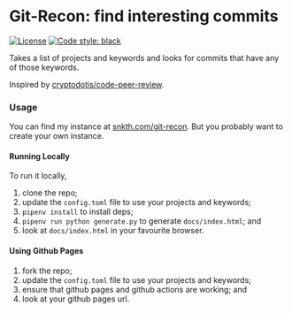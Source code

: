 # Git-Recon: find interesting commits

[![License](https://img.shields.io/badge/License-Apache%202.0-blue.svg)](https://opensource.org/licenses/Apache-2.0)
[![Code style: black](https://img.shields.io/badge/code%20style-black-000000.svg)](https://github.com/psf/black)

Takes a list of projects and keywords and looks for commits that have any of those keywords.

Inspired by [cryptodotis/code-peer-review](https://github.com/cryptodotis/code-peer-review).

### Usage

You can find my instance at [snkth.com/git-recon](https://snkth.com/git-recon). But you probably want to create your own instance.

#### Running Locally

To run it locally,
1. clone the repo;
2. update the `config.toml` file to use your projects and keywords;
3. `pipenv install` to install deps;
4. `pipenv run python generate.py` to generate `docs/index.html`; and
5. look at `docs/index.html` in your favourite browser.

#### Using Github Pages

1. fork the repo;
2. update the `config.toml` file to use your projects and keywords;
3. ensure that github pages and github actions are working; and
4. look at your github pages url.
